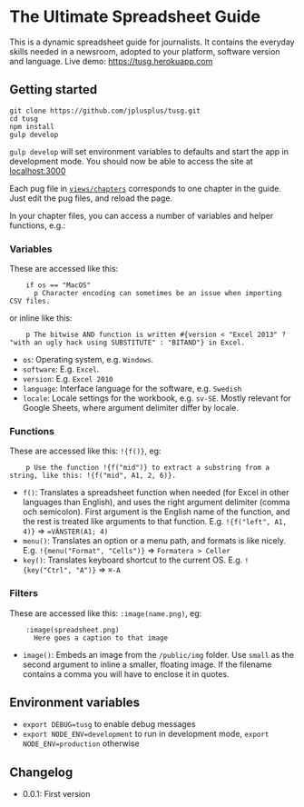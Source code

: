 # The Ultimate Spreadsheet Guide
This is a dynamic spreadsheet guide for journalists. It contains the everyday skills needed in a newsroom, adopted to your platform, software version and language. Live demo: https://tusg.herokuapp.com

## Getting started

    git clone https://github.com/jplusplus/tusg.git
    cd tusg
    npm install
    gulp develop

`gulp develop` will set environment variables to defaults and start the app in development mode. You should now be able to access the site at [localhost:3000](http://localhost:3000)

Each pug file in [`views/chapters`](https://github.com/jplusplus/tusg/tree/master/views/chapters) corresponds to one chapter in the guide. Just edit the pug files, and reload the page.

In your chapter files, you can access a number of variables and helper functions, e.g.:

### Variables

These are accessed like this:

```pug
    if os == "MacOS"
      p Character encoding can sometimes be an issue when importing CSV files.
```

or inline like this:

```pug
    p The bitwise AND function is written #{version < "Excel 2013" ? "with an ugly hack using SUBSTITUTE" : "BITAND"} in Excel.
```

* `os`: Operating system, e.g. `Windows`.
* `software`: E.g. `Excel`.
* `version`: E.g. `Excel 2010`
* `language`: Interface language for the software, e.g. `Swedish`
* `locale`: Locale settings for the workbook, e.g. `sv-SE`. Mostly relevant for Google Sheets, where argument delimiter differ by locale.

### Functions

These are accessed like this: `!{f()}`, eg:

```pug
    p Use the function !{f("mid")} to extract a substring from a string, like this: !{f("mid", A1, 2, 6)}.
```

* `f()`: Translates a spreadsheet function when needed (for Excel in other languages than English), and uses the right argument delimiter (comma och semicolon). First argument is the English name of the function, and the rest is treated like arguments to that function. E.g. `!{f("left", A1, 4)}` => `=VÄNSTER(A1; 4)`
* `menu()`: Translates an option or a menu path, and formats is like nicely. E.g. `!{menu("Format", "Cells")}` => `Formatera > Celler`
* `key()`: Translates keyboard shortcut to the current OS. E.g. `!{key("Ctrl", "A")}` => `⌘-A`

### Filters

These are accessed like this: `:image(name.png)`, eg:

```pug
    :image(spreadsheet.png)
      Here goes a caption to that image
```

 * `image()`: Embeds an image from the `/public/img` folder. Use `small` as the second argument to inline a smaller, floating image. If the filename contains a comma you will have to enclose it in quotes.


## Environment variables

 - `export DEBUG=tusg` to enable debug messages
 - `export NODE_ENV=development` to run in development mode, `export NODE_ENV=production` otherwise

## Changelog

* 0.0.1: First version